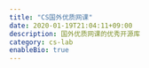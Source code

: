 ```yaml
---
title: "CS国外优质网课"
date: 2020-01-19T21:04:11+09:00
description: 国外优质网课的优秀开源库
category: cs-lab
enableBio: true 
---
```

